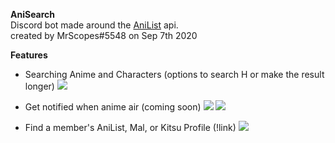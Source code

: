 **AniSearch**\
Discord bot made around the [AniList](https://anilist.co/) api.\
created by MrScopes#5548 on Sep 7th 2020

**Features**
- Searching Anime and Characters (options to search H or make the result longer)
![](https://i.imgur.com/fqcWOHH.png)

- Get notified when anime air (coming soon)
![](https://i.imgur.com/ZcREVwj.png)
![](https://i.imgur.com/nhOsRTo.png)

- Find a member's AniList, Mal, or Kitsu Profile (!link)
![](https://i.imgur.com/LepSapd.png)